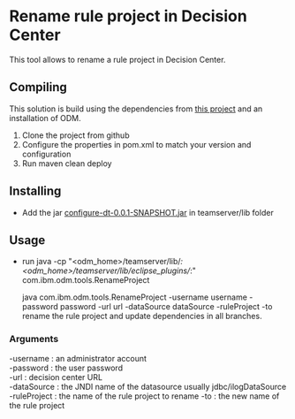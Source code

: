 # Rename rule project in Decision Center

This tool allows to rename a rule project in Decision Center. 

## Compiling

This solution is build using the dependencies from [this project](https://github.com/ODMDev/odm-libs-in-maven/blob/master/README.md) and an installation of ODM.

1. Clone the project from github  
1. Configure the properties in pom.xml to match your version and configuration
1. Run maven clean deploy


## Installing

- Add the jar [configure-dt-0.0.1-SNAPSHOT.jar](https://github.com/ODMDev/decision-center-api-samples/raw/master/RenameProject/RenameProject-0.0.1-SNAPSHOT.jar) in teamserver/lib folder

## Usage

- run 
java -cp "<odm_home>/teamserver/lib/*:<odm_home>/teamserver/lib/eclipse_plugins/*:" com.ibm.odm.tools.RenameProject

  java com.ibm.odm.tools.RenameProject -username username -password password -url url -dataSource dataSource -ruleProject <projectName> -to <newName>   
	rename the rule project and update dependencies in all branches.

### Arguments

-username        : an administrator account   
-password        : the user password  
-url             : decision center URL   
-dataSource      : the JNDI name of the datasource usually jdbc/ilogDataSource  
-ruleProject     : the name of the rule project to rename
-to              : the new name of the rule project
